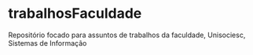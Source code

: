 # trabalhosFaculdade
Repositório focado para assuntos de trabalhos da faculdade, Unisociesc, Sistemas de Informação 
